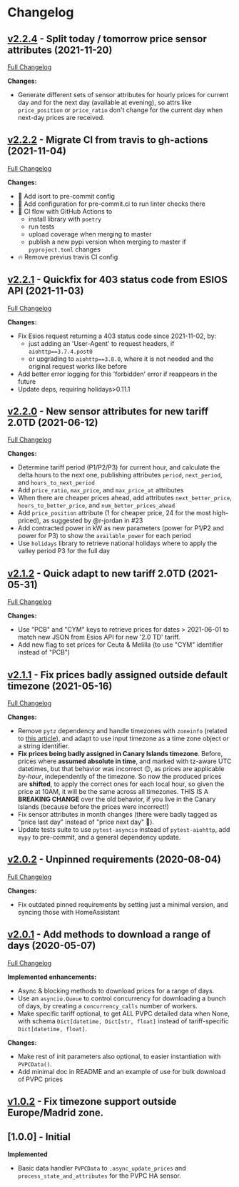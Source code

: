 # Changelog

## [v2.2.4](https://github.com/azogue/aiopvpc/tree/v2.2.4) - Split today / tomorrow price sensor attributes (2021-11-20)

[Full Changelog](https://github.com/azogue/aiopvpc/compare/v2.2.4...v2.2.2)

**Changes:**

* Generate different sets of sensor attributes for hourly prices for current day and for the next day (available at evening), so attrs like `price_position` or `price_ratio` don't change for the current day when next-day prices are received.

## [v2.2.2](https://github.com/azogue/aiopvpc/tree/v2.2.2) - Migrate CI from travis to gh-actions (2021-11-04)

[Full Changelog](https://github.com/azogue/aiopvpc/compare/v2.2.2...v2.2.1)

**Changes:**

* :art: Add isort to pre-commit config
* :green_heart: Add configuration for pre-commit.ci to run linter checks there
* :green_heart: CI flow with GitHub Actions to
  - install library with `poetry`
  - run tests
  - upload coverage when merging to master
  - publish a new pypi version when merging to master if `pyproject.toml` changes
* :fire: Remove previus travis CI config

## [v2.2.1](https://github.com/azogue/aiopvpc/tree/v2.2.1) - Quickfix for 403 status code from ESIOS API (2021-11-03)

[Full Changelog](https://github.com/azogue/aiopvpc/compare/v2.2.1...v2.2.0)

**Changes:**

* Fix Esios request returning a 403 status code since 2021-11-02, by:
  - just adding an 'User-Agent' to request headers, if `aiohttp==3.7.4.post0`
  - or upgrading to `aiohttp==3.8.0`, where it is not needed and the original request works like before
* Add better error logging for this 'forbidden' error if reappears in the future
* Update deps, requiring holidays>0.11.1

## [v2.2.0](https://github.com/azogue/aiopvpc/tree/v2.2.0) - New sensor attributes for new tariff 2.0TD (2021-06-12)

[Full Changelog](https://github.com/azogue/aiopvpc/compare/v2.2.0...v2.1.2)

**Changes:**

* Determine tariff period (P1/P2/P3) for current hour, and calculate the delta hours to the next one, publishing attributes `period`, `next_period`, and `hours_to_next_period`
* Add `price_ratio`, `max_price`, and `max_price_at` attributes
* When there are cheaper prices ahead, add attributes `next_better_price`, `hours_to_better_price`, and `num_better_prices_ahead`
* Add `price_position` attribute (1 for cheaper price, 24 for the most high-priced), as suggested by @r-jordan in #23
* Add contracted power in kW as new parameters (power for P1/P2 and power for P3) to show the `available_power` for each period
* Use `holidays` library to retrieve national holidays where to apply the valley period P3 for the full day

## [v2.1.2](https://github.com/azogue/aiopvpc/tree/v2.1.2) - Quick adapt to new tariff 2.0TD (2021-05-31)

[Full Changelog](https://github.com/azogue/aiopvpc/compare/v2.1.2...v2.1.1)

**Changes:**

- Use "PCB" and "CYM" keys to retrieve prices for dates > 2021-06-01 to match new JSON from Esios API for new '2.0 TD' tariff.
- Add new flag to set prices for Ceuta & Melilla (to use "CYM" identifier instead of "PCB")

## [v2.1.1](https://github.com/azogue/aiopvpc/tree/v2.1.1) - Fix prices badly assigned outside default timezone (2021-05-16)

[Full Changelog](https://github.com/azogue/aiopvpc/compare/v2.1.1...v2.0.2)

**Changes:**

- Remove `pytz` dependency and handle timezones with `zoneinfo` (related to [this article](https://developers.home-assistant.io/blog/2021/05/07/switch-pytz-to-python-dateutil)),
  and adapt to use input timezone as a time zone object or a string identifier.
- **Fix prices being badly assigned in Canary Islands timezone**.
  Before, prices where **assumed absolute in time**, and marked with tz-aware UTC datetimes,
  but that behavior was incorrect 😔, as prices are applicable _by-hour_, independently of the timezone.
  So now the produced prices are **shifted**, to apply the correct ones for each local hour, so given the price at 10AM,
  it will be the same across all timezones. THIS IS A **BREAKING CHANGE** over the old behavior, if you live in the Canary Islands (because before the prices were incorrect!)
- Fix sensor attributes in month changes (there were badly tagged as "price last day" instead of "price next day" 🤪).
- Update tests suite to use `pytest-asyncio` instead of `pytest-aiohttp`, add `mypy` to pre-commit, and a general dependency update.

## [v2.0.2](https://github.com/azogue/aiopvpc/tree/v2.0.2) - Unpinned requirements (2020-08-04)

[Full Changelog](https://github.com/azogue/aiopvpc/compare/v2.0.1...v2.0.2)

**Changes:**

- Fix outdated pinned requirements by setting just a minimal version, and syncing those with HomeAssistant

## [v2.0.1](https://github.com/azogue/aiopvpc/tree/v2.0.1) - Add methods to download a range of days (2020-05-07)

[Full Changelog](https://github.com/azogue/aiopvpc/compare/v1.0.2...v2.0.1)

**Implemented enhancements:**

- Async & blocking methods to download prices for a range of days.
- Use an `asyncio.Queue` to control concurrency for downloading a bunch of days, by creating a `concurrency_calls` number of workers.
- Make specific tariff optional, to get ALL PVPC detailed data when None, with schema `Dict[datetime, Dict[str, float]` instead of tariff-specific `Dict[datetime, float]`.

**Changes:**

- Make rest of init parameters also optional, to easier instantiation with `PVPCData()`.
- Add minimal doc in README and an example of use for bulk download of PVPC prices

## [v1.0.2](https://github.com/azogue/aiopvpc/tree/v1.0.2) - Fix timezone support outside Europe/Madrid zone.

## [1.0.0] - Initial

**Implemented**

- Basic data handler `PVPCData` to `.async_update_prices` and `process_state_and_attributes` for the PVPC HA sensor.
